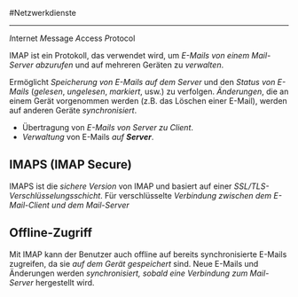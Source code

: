 #Netzwerkdienste 
***
*I*nternet *M*essage *A*ccess *P*rotocol

IMAP ist ein Protokoll, das verwendet wird, um *E-Mails von einem Mail-Server abzurufen* und auf mehreren Geräten zu *verwalten*.

Ermöglicht *Speicherung von E-Mails auf dem Server* und den *Status von E-Mails* (*gelesen*, *ungelesen*, *markiert*, usw.) zu verfolgen.
*Änderungen*, die an einem Gerät vorgenommen werden (z.B. das Löschen einer E-Mail), werden auf anderen Geräte *synchronisiert*.

- Übertragung von *E-Mails von Server zu Client*.
- *Verwaltung* von E-Mails *auf **Server***.


## IMAPS (IMAP Secure)
IMAPS ist die *sichere Version* von IMAP und basiert auf einer *SSL/TLS-Verschlüsselungsschicht*.
Für verschlüsselte *Verbindung zwischen dem E-Mail-Client und dem Mail-Server*


## Offline-Zugriff
Mit IMAP kann der Benutzer auch offline auf bereits synchronisierte E-Mails zugreifen, da sie *auf dem Gerät gespeichert* sind.
Neue E-Mails und Änderungen werden *synchronisiert, sobald eine Verbindung zum Mail-Server* hergestellt wird.